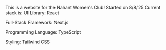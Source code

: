 This is a website for the Nahant Women's Club! Started on 8/8/25
Current stack is:
UI Library: React

Full-Stack Framework: Next.js

Programming Language: TypeScript

Styling: Tailwind CSS